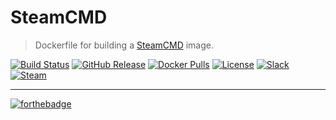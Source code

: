 # SteamCMD
> Dockerfile for building a [SteamCMD][steamcmd] image.

[![Build Status](https://img.shields.io/travis/dst-academy/steamcmd/develop.svg)](https://travis-ci.org/dst-academy/server)
[![GitHub Release](https://img.shields.io/github/release/dst-academy/steamcmd.svg)](https://github.com/dst-academy/server/releases/latest)
[![Docker Pulls](https://img.shields.io/docker/pulls/dstacademy/steamcmd.svg)](https://hub.docker.com/r/dstacademy/server/)
[![License](https://img.shields.io/github/license/dst-academy/steamcmd.svg)]()
[![Slack](https://img.shields.io/badge/slack-join-E01563.svg)](https://slack.dst.academy/)
[![Steam](https://img.shields.io/badge/steam-join-1b2838.svg)](https://steamcommunity.com/groups/dst-academy)

---

[![forthebadge](http://forthebadge.com/images/badges/built-with-love.svg)](http://forthebadge.com)

[steamcmd]: https://developer.valvesoftware.com/wiki/SteamCMD
